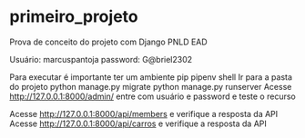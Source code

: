 # primeiro_projeto
Prova de conceito do projeto com Django PNLD EAD

Usuário: marcuspantoja
password: G@briel2302

Para executar é importante ter um ambiente pip
pipenv shell
Ir para a pasta do projeto
python manage.py migrate
python manage.py runserver
Acesse
http://127.0.0.1:8000/admin/
entre com usuário e password e teste o recurso 

Acesse http://127.0.0.1:8000/api/members e verifique a resposta da API
Acesse http://127.0.0.1:8000/api/carros e verifique a resposta da API